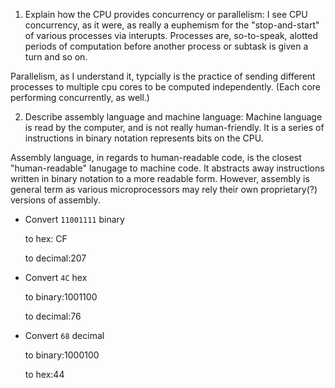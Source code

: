 <!-- Answers to the Short Answer Essay Questions go here -->

1. Explain how the CPU provides concurrency or parallelism:
I see CPU concurrency, as it were, as really a euphemism for the "stop-and-start" of various processes via interupts.  Processes are, so-to-speak, alotted periods of computation before another process or subtask is given a turn and so on.  

Parallelism, as I understand it, typcially is the practice of sending different processes to multiple cpu cores to be computed  independently.  (Each core performing concurrently, as well.)

2. Describe assembly language and machine language:
Machine language is read by the computer, and is not really human-friendly.  It is a series of instructions in binary notation represents bits on the CPU.

Assembly language, in regards to human-readable code, is the closest "human-readable" lanugage to machine code.  It abstracts away instructions written in binary notation to a more readable form.  However, assembly is general term as various microprocessors may rely their own proprietary(?) versions of assembly.


* Convert `11001111` binary

    to hex: CF

    to decimal:207


* Convert `4C` hex

    to binary:1001100

    to decimal:76


* Convert `68` decimal

    to binary:1000100

    to hex:44